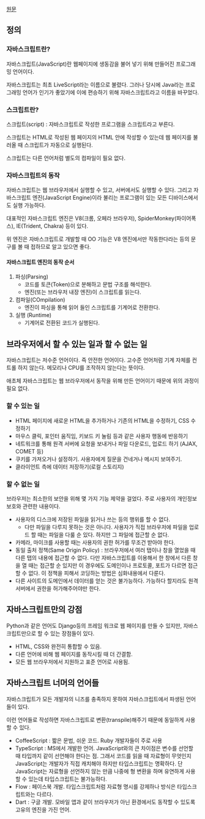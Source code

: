 [원문](https://ko.javascript.info/intro)

## 정의

### 자바스크립트란?

자바스크립트(JavaScript)란 웹페이지에 생동감을 불어 넣기 위해 만들어진 프로그래밍 언어이다.


자바스크립트는 최초 LiveScript라는 이름으로 불렸다. 그러나 당시에 Java라는 프로그래밍 언어가 인기가 좋았기에 이에 편승하기 위해 자바스크립트라고 이름을 바꾸었다.

### 스크립트란?

스크립트(script) : 자바스크립트로 작성한 프로그램을 스크립트라고 부른다.


스크립트는 HTML로 작성된 웹 페이지의 HTML 안에 작성할 수 있는데 웹 페이지를 불러올 때 스크립트가 자동으로 실행된다.


스크립트는 다른 언어처럼 별도의 컴파일이 필요 없다.

### 자바스크립트의 동작

자바스크립트는 웹 브라우저에서 실행할 수 있고, 서버에서도 실행할 수 있다. 그리고 자바스크립트 엔진(JavaScript Engine)이라 불리는 프로그램이 있는 모든 디바이스에서도 실행 가능하다.


대표적인 자바스크립트 엔진은 V8(크롬, 오페라 브라우저), SpiderMonkey(파이어폭스), IE(Trident, Chakra) 등이 있다.


위 엔진은 자바스크립트로 개발할 때 OO 기능은 V8 엔진에서만 작동한다라는 등의 문구를 볼 때 접하므로 알고 있으면 좋다.

#### 자바스크립트 엔진의 동작 순서

1. 파싱(Parsing)
   - 코드를 토큰(Token)으로 분해하고 문법 구조를 해석한다.
   - 엔진(또는 브라우저 내장 엔진)이 스크립트를 읽는다.
2. 컴파일(COmpilation)
   - 엔진이 파싱을 통해 읽어 들인 스크립트를 기계어로 전환한다.
3. 실행 (Runtime)
   - 기계어로 전환된 코드가 실행된다.

## 브라우저에서 할 수 있는 일과 할 수 없는 일

자바스크립트는 저수준 언어이다. 즉 안전한 언어이다. 고수준 언어처럼 기계 자체를 컨트롤 하지 않는다. 메모리나 CPU를 조작하지 않는다는 뜻이다.


애초체 자바스크립트는 웹 브라우저에서 동작을 위해 만든 언어이기 때문에 위의 과정이 필요 없다.


### 할 수 있는 일

- HTML 페이지에 새로운 HTML을 추가하거나 기존의 HTML을 수정하기, CSS 수정하기
- 마우스 클릭, 포인터 움직임, 키보드 키 눌림 등과 같은 사용자 행동에 반응하기
- 네트워크를 통해 원격 서버에 요청을 보내거나 파일 다운로드, 업로드 하기 (AJAX, COMET 등)
- 쿠키를 가져오거나 설정하기. 사용자에게 질문을 건네거나 메시지 보여주기.
- 클라이언트 측에 데이터 저장하기(로컬 스토리지)

### 할 수 없는 일

브라우저는 최소한의 보안을 위해 몇 가지 기능 제약을 걸었다. 주로 사용자의 개인정보 보호와 관련한 내용이다.

- 사용자의 디스크에 저장된 파일을 읽거나 쓰는 등의 행위를 할 수 없다.
  - 다만 파일을 다루지 못하는 것은 아니다. 사용자가 직접 브라우저에 파일을 업로드 할 때는 파일을 다룰 순 있다. 하지만 그 파일에 접근할 순 없다.
- 카메라, 마이크를 사용할 때는 사용자의 권한 허가를 무조건 받아야 한다.
- 동일 출처 정책(Same Origin Policy) : 브라우저에서 여러 탭이나 창을 열었을 때 다른 탭의 내용에 접근할 수 없다. 다만 자바스크립트를 이용해서 한 창에서 다른 창을 열 때는 접근할 순 있지만 이 경우에도 도메인이나 프로토콜, 포트가 다르면 접근할 수 없다. 이 정책을 피해서 코딩하는 방법은 심화내용에서 다룬다.
- 다른 사이트의 도메인에서 데이터를 얻는 것은 불가능하다. 가능하다 할지라도 원격 서버에서 권한을 허가해주어야만 한다.

## 자바스크립트만의 강점

Python과 같은 언어도 Django등의 프레임 워크로 웹 페이지를 만들 수 있지만, 자바스크립트만으로 할 수 있는 장점들이 있다.

- HTML, CSS와 완전히 통합할 수 있음.
- 다른 언어에 비해 웹 페이지를 동작시킬 때 더 간결함.
- 모든 웹 브라우저에서 지원하고 표준 언어로 사용됨.

## 자바스크립트 너머의 언어들

자바스크립트가 모든 개발자의 니즈를 충족하지 못하여 자바스크립트에서 파생된 언어들이 있다.  


이런 언어들로 작성하면 자바스크립트로 변환(transpile)해주기 때문에 동일하게 사용할 수 있다.

- CoffeeScript : 짧은 문법, 쉬운 코드. Ruby 개발자들이 주로 사용
- TypeScript : MS에서 개발한 언어. JavaScript와의 큰 차이점은 변수를 선언할 때 타입까지 같이 선언해야 한다는 점. 그래서 코드를 읽을 때 자료형이 무엇인지 JavaScript는 개발자가 직접 캐치해야 하지만 타입스크립트는 명확하다. 단 JavaScript는 자료형을 선언하지 않는 만큼 나중에 형 변환을 하며 유연하게 사용할 수 있는데 타입스크립트는 불가능하다.
- Flow : 페이스북 개발. 타입스크립트처럼 자료형 명시를 강제하나 방식은 타입스크립트와는 다르다.
- Dart : 구글 개발. 모바일 앱과 같이 브라우저가 아닌 환경에서도 동작할 수 있도록 고유의 엔진을 가진 언어. 
